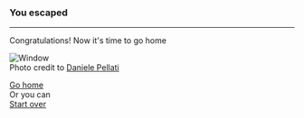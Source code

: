 ### You escaped
---
Congratulations! Now it's time to go home 

![Window](https://www.publicdomainpictures.net/pictures/150000/nahled/casa-abbandonata.jpg)  
Photo credit to [Daniele Pellati](https://www.publicdomainpictures.net/en/view-image.php?image=143401&picture=abandoned-house)

[Go home](go-home.md)  
Or you can  
[Start over](../README.md)